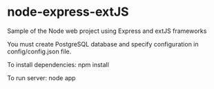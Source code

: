 # node-express-extJS
Sample of the Node web project using Express and extJS frameworks

You must create PostgreSQL database and specify configuration in config/config.json file.

To install dependencies: npm install

To run server: node app
